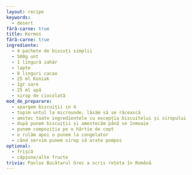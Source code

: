 ```yaml
---
layout: recipe
keywords:
  - desert
fără-carne: true
title: Kormos
fără-carne: true
ingrediente:
  - 4 pachete de biscuți simplii
  - 500g unt
  - 1 lingură zahăr
  - lapte
  - 8 linguri cacao
  - 25 ml Koniak
  - 1gr sare
  - 25 ml apă
  - sirop de ciocolată
mod_de_preparare:
  - spargem biscuiții in 4
  - topim untul la microunde, lăsăm să se răcească
  - amstec toate ingredientele cu excepția biscuitelui și siropului
  - după punem biscuiții și amestecăm până se înmoaie
  - punem compoziția pe o hârtie de copt
  - o rulăm apoi o punem la congelator
  - când servim punem sirop să arate pompos
optional:
  - frișcă
  - câpșune/alte fructe
trivia: Pavlos Bucătarul Grec a scris rețeta în Română
---
```

